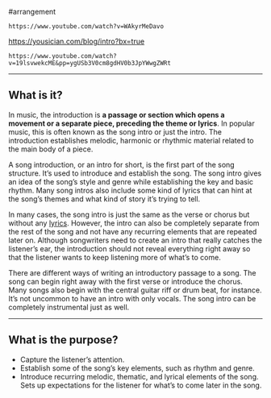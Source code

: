 #arrangement 
```vid
https://www.youtube.com/watch?v=WAkyrMeDavo
```
https://yousician.com/blog/intro?bx=true
```vid
https://www.youtube.com/watch?v=19lsvwekcME&pp=ygUSb3V0cm8gdHV0b3JpYWwgZWRt
```
---
## What is it?
In music, the introduction is **a passage or section which opens a movement or a separate piece, preceding the theme or lyrics**. In popular music, this is often known as the song intro or just the intro. The introduction establishes melodic, harmonic or rhythmic material related to the main body of a piece.

A song introduction, or an intro for short, is the first part of the song structure. It’s used to introduce and establish the song. The song intro gives an idea of the song’s style and genre while establishing the key and basic rhythm. Many song intros also include some kind of lyrics that can hint at the song’s themes and what kind of story it’s trying to tell.

In many cases, the song intro is just the same as the verse or chorus but without any [lyrics](https://yousician.com/blog/lyrics). However, the intro can also be completely separate from the rest of the song and not have any recurring elements that are repeated later on. Although songwriters need to create an intro that really catches the listener’s ear, the introduction should not reveal everything right away so that the listener wants to keep listening more of what’s to come.

There are different ways of writing an introductory passage to a song. The song can begin right away with the first verse or introduce the chorus. Many songs also begin with the central guitar riff or drum beat, for instance. It’s not uncommon to have an intro with only vocals. The song intro can be completely instrumental just as well.

---
## What is the purpose?
- Capture the listener’s attention.
- Establish some of the song’s key elements, such as rhythm and genre.
- Introduce recurring melodic, thematic, and lyrical elements of the song. Sets up expectations for the listener for what’s to come later in the song.